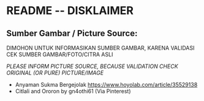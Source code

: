 # README -- DISKLAIMER
## Sumber Gambar / Picture Source:

DIMOHON UNTUK INFORMASIKAN SUMBER GAMBAR, KARENA
VALIDASI CEK SUMBER GAMBAR/FOTO/CITRA ASLI

_PLEASE INFORM PICTURE SOURCE, BECAUSE VALIDATION CHECK_
_ORIGINAL (OR PURE) PICTURE/IMAGE_

- Anyaman Sukma Bergejolak <https://www.hoyolab.com/article/35529138>
- Citlali and Ororon by gn4othi61 (Via Pinterest)
